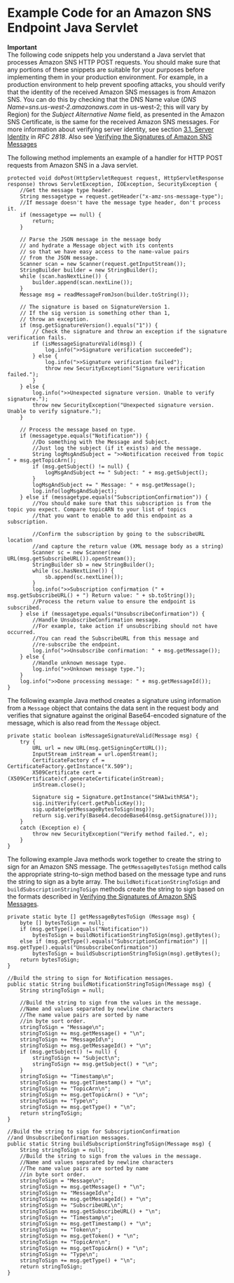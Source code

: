 # Example Code for an Amazon SNS Endpoint Java Servlet<a name="SendMessageToHttp.example.java"></a>

**Important**  
The following code snippets help you understand a Java servlet that processes Amazon SNS HTTP POST requests\. You should make sure that any portions of these snippets are suitable for your purposes before implementing them in your production environment\. For example, in a production environment to help prevent spoofing attacks, you should verify that the identity of the received Amazon SNS messages is from Amazon SNS\. You can do this by checking that the DNS Name value \(*DNS Name=sns\.us\-west\-2\.amazonaws\.com* in us\-west\-2; this will vary by Region\) for the *Subject Alternative Name* field, as presented in the Amazon SNS Certificate, is the same for the received Amazon SNS messages\. For more information about verifying server identity, see section [3\.1\. Server Identity](http://tools.ietf.org/search/rfc2818) in *RFC 2818*\. Also see [Verifying the Signatures of Amazon SNS Messages](sns-verify-signature-of-message.md)

The following method implements an example of a handler for HTTP POST requests from Amazon SNS in a Java servlet\.

```
protected void doPost(HttpServletRequest request, HttpServletResponse response) throws ServletException, IOException, SecurityException {
    //Get the message type header.
    String messagetype = request.getHeader("x-amz-sns-message-type");
    //If message doesn't have the message type header, don't process it.
    if (messagetype == null) {
        return;
    }

    // Parse the JSON message in the message body
    // and hydrate a Message object with its contents
    // so that we have easy access to the name-value pairs
    // from the JSON message.
    Scanner scan = new Scanner(request.getInputStream());
    StringBuilder builder = new StringBuilder();
    while (scan.hasNextLine()) {
        builder.append(scan.nextLine());
    }
    Message msg = readMessageFromJson(builder.toString());

    // The signature is based on SignatureVersion 1.
    // If the sig version is something other than 1,
    // throw an exception.
    if (msg.getSignatureVersion().equals("1")) {
        // Check the signature and throw an exception if the signature verification fails.
        if (isMessageSignatureValid(msg)) {
            log.info(">>Signature verification succeeded");
        } else {
            log.info(">>Signature verification failed");
            throw new SecurityException("Signature verification failed.");
        }        
    } else {
        log.info(">>Unexpected signature version. Unable to verify signature.");
        throw new SecurityException("Unexpected signature version. Unable to verify signature.");
    }

    // Process the message based on type.
    if (messagetype.equals("Notification")) {
        //Do something with the Message and Subject.
        //Just log the subject (if it exists) and the message.
        String logMsgAndSubject = ">>Notification received from topic " + msg.getTopicArn();
        if (msg.getSubject() != null) {
            logMsgAndSubject += " Subject: " + msg.getSubject();
        }
        logMsgAndSubject += " Message: " + msg.getMessage();
        log.info(logMsgAndSubject);
    } else if (messagetype.equals("SubscriptionConfirmation")) {
        //You should make sure that this subscription is from the topic you expect. Compare topicARN to your list of topics
        //that you want to enable to add this endpoint as a subscription.

        //Confirm the subscription by going to the subscribeURL location
        //and capture the return value (XML message body as a string)
        Scanner sc = new Scanner(new URL(msg.getSubscribeURL()).openStream());
        StringBuilder sb = new StringBuilder();
        while (sc.hasNextLine()) {
            sb.append(sc.nextLine());
        }
        log.info(">>Subscription confirmation (" + msg.getSubscribeURL() + ") Return value: " + sb.toString());
        //Process the return value to ensure the endpoint is subscribed.
    } else if (messagetype.equals("UnsubscribeConfirmation")) {
        //Handle UnsubscribeConfirmation message.
        //For example, take action if unsubscribing should not have occurred.
        //You can read the SubscribeURL from this message and
        //re-subscribe the endpoint.
        log.info(">>Unsubscribe confirmation: " + msg.getMessage());
    } else {
        //Handle unknown message type.
        log.info(">>Unknown message type.");
    }
    log.info(">>Done processing message: " + msg.getMessageId());
}
```

The following example Java method creates a signature using information from a `Message` object that contains the data sent in the request body and verifies that signature against the original Base64\-encoded signature of the message, which is also read from the `Message` object\.

```
private static boolean isMessageSignatureValid(Message msg) {
    try {
        URL url = new URL(msg.getSigningCertURL());
        InputStream inStream = url.openStream();
        CertificateFactory cf = CertificateFactory.getInstance("X.509");
        X509Certificate cert = (X509Certificate)cf.generateCertificate(inStream);
        inStream.close();

        Signature sig = Signature.getInstance("SHA1withRSA");
        sig.initVerify(cert.getPublicKey());
        sig.update(getMessageBytesToSign(msg));
        return sig.verify(Base64.decodeBase64(msg.getSignature()));
    }
    catch (Exception e) {
        throw new SecurityException("Verify method failed.", e);
    }
}
```

The following example Java methods work together to create the string to sign for an Amazon SNS message\. The `getMessageBytesToSign` method calls the appropriate string\-to\-sign method based on the message type and runs the string to sign as a byte array\. The `buildNotificationStringToSign` and `buildSubscriptionStringToSign` methods create the string to sign based on the formats described in [Verifying the Signatures of Amazon SNS Messages](sns-verify-signature-of-message.md)\.

```
private static byte [] getMessageBytesToSign (Message msg) {
    byte [] bytesToSign = null;
    if (msg.getType().equals("Notification"))
        bytesToSign = buildNotificationStringToSign(msg).getBytes();
    else if (msg.getType().equals("SubscriptionConfirmation") || msg.getType().equals("UnsubscribeConfirmation"))
        bytesToSign = buildSubscriptionStringToSign(msg).getBytes();
    return bytesToSign;
}

//Build the string to sign for Notification messages.
public static String buildNotificationStringToSign(Message msg) {
    String stringToSign = null;

    //Build the string to sign from the values in the message.
    //Name and values separated by newline characters
    //The name value pairs are sorted by name 
    //in byte sort order.
    stringToSign = "Message\n";
    stringToSign += msg.getMessage() + "\n";
    stringToSign += "MessageId\n";
    stringToSign += msg.getMessageId() + "\n";
    if (msg.getSubject() != null) {
        stringToSign += "Subject\n";
        stringToSign += msg.getSubject() + "\n";
    }
    stringToSign += "Timestamp\n";
    stringToSign += msg.getTimestamp() + "\n";
    stringToSign += "TopicArn\n";
    stringToSign += msg.getTopicArn() + "\n";
    stringToSign += "Type\n";
    stringToSign += msg.getType() + "\n";
    return stringToSign;
}

//Build the string to sign for SubscriptionConfirmation 
//and UnsubscribeConfirmation messages.
public static String buildSubscriptionStringToSign(Message msg) {
    String stringToSign = null;
    //Build the string to sign from the values in the message.
    //Name and values separated by newline characters
    //The name value pairs are sorted by name 
    //in byte sort order.
    stringToSign = "Message\n";
    stringToSign += msg.getMessage() + "\n";
    stringToSign += "MessageId\n";
    stringToSign += msg.getMessageId() + "\n";
    stringToSign += "SubscribeURL\n";
    stringToSign += msg.getSubscribeURL() + "\n";
    stringToSign += "Timestamp\n";
    stringToSign += msg.getTimestamp() + "\n";
    stringToSign += "Token\n";
    stringToSign += msg.getToken() + "\n";
    stringToSign += "TopicArn\n";
    stringToSign += msg.getTopicArn() + "\n";
    stringToSign += "Type\n";
    stringToSign += msg.getType() + "\n";
    return stringToSign;
}
```